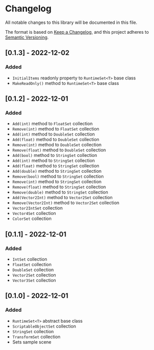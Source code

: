 # Changelog
All notable changes to this library will be documented in this file.

The format is based on [Keep a Changelog](https://keepachangelog.com/en/1.0.0/),
and this project adheres to [Semantic Versioning](https://semver.org/spec/v2.0.0.html).

## [0.1.3] - 2022-12-02

### Added

- `InitialItems` readonly property to `RuntimeSet<T>` base class
- `MakeReadOnly()` method to `RuntimeSet<T>` base class

## [0.1.2] - 2022-12-01

### Added

- `Add(int)` method to `FloatSet` collection
- `Remove(int)` method to `FloatSet` collection
- `Add(int)` method to `DoubleSet` collection
- `Add(float)` method to `DoubleSet` collection
- `Remove(int)` method to `DoubleSet` collection
- `Remove(float)` method to `DoubleSet` collection
- `Add(bool)` method to `StringSet` collection
- `Add(int)` method to `StringSet` collection
- `Add(float)` method to `StringSet` collection
- `Add(double)` method to `StringSet` collection
- `Remove(bool)` method to `StringSet` collection
- `Remove(int)` method to `StringSet` collection
- `Remove(float)` method to `StringSet` collection
- `Remove(double)` method to `StringSet` collection
- `Add(Vector2Int)` method to `Vector2Set` collection
- `Remove(Vector2Int)` method to `Vector2Set` collection
- `Vector2IntSet` collection
- `Vector4Set` collection
- `ColorSet` collection

## [0.1.1] - 2022-12-01

### Added

- `IntSet` collection
- `FloatSet` collection
- `DoubleSet` collection
- `Vector2Set` collection
- `Vector3Set` collection

## [0.1.0] - 2022-12-01

### Added

- `RuntimeSet<T>` abstract base class
- `ScriptableObjectSet` collection
- `StringSet` collection
- `TransformSet` collection
- Sets sample scene
